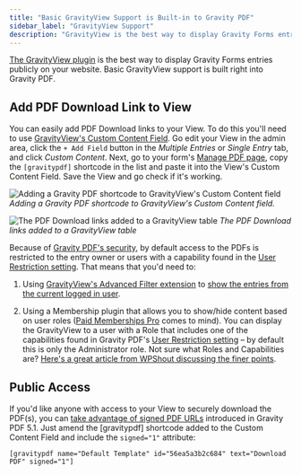 ```yaml
---
title: "Basic GravityView Support is Built-in to Gravity PDF"
sidebar_label: "GravityView Support"
description: "GravityView is the best way to display Gravity Forms entries on your website. Basic GravityView support is built right into Gravity PDF."
---
```


[The GravityView plugin](https://gravityview.co/?ref=186) is the best way to display Gravity Forms entries publicly on your website. Basic GravityView support is built right into Gravity PDF.

## Add PDF Download Link to View 

You can easily add PDF Download links to your View. To do this you'll need to use [GravityView's Custom Content Field](http://docs.gravityview.co/article/111-using-the-custom-content-field). Go edit your View in the admin area, click the `+ Add Field` button in the *Multiple Entries* or *Single Entry* tab, and click *Custom Content*. Next, go to your form's [Manage PDF page](managing-pdfs.md), copy the `[gravitypdf]` shortcode in the list and paste it into the View's Custom Content Field. Save the View and go check if it's working. 

![Adding a Gravity PDF shortcode to GravityView's Custom Content field](https://resources.gravitypdf.com/uploads/2016/06/GravityViewCustomContent.png)
_Adding a Gravity PDF shortcode to GravityView's Custom Content field._

![The PDF Download links added to a GravityView table](https://resources.gravitypdf.com/uploads/2016/06/GravityViewList.png) 
_The PDF Download links added to a GravityView table_

Because of [Gravity PDF's security](pdf-security.md), by default access to the PDFs is restricted to the entry owner or users with a capability found in the [User Restriction setting](global-settings.md#user-restriction). That means that you'd need to:

1.  Using [GravityView's Advanced Filter extension](https://gravityview.co/extensions/advanced-filter/?ref=186) to [show the entries from the current logged in user](https://docs.gravityview.co/article/203-how-to-show-only-results-submitted-by-the-current-user).

2.  Using a Membership plugin that allows you to show/hide content based on user roles ([Paid Memberships Pro](https://wordpress.org/plugins/paid-memberships-pro/) comes to mind). You can display the GravityView to a user with a Role that includes one of the capabilities found in Gravity PDF's [User Restriction setting](global-settings.md#user-restriction) – by default this is only the Administrator role. Not sure what Roles and Capabilities are? [Here's a great article from WPShout discussing the finer points](https://wpshout.com/working-with-wordpress-user-roles-and-capabilities/).

## Public Access 

If you'd like anyone with access to your View to securely download the PDF(s), you can [take advantage of signed PDF URLs](shortcodes.md#signed-attribute) introduced in Gravity PDF 5.1. Just amend the [gravitypdf] shortcode added to the Custom Content Field and include the `signed="1"` attribute:

`[gravitypdf name="Default Template" id="56ea5a3b2c684" text="Download PDF" signed="1"]`